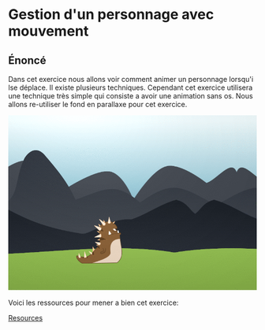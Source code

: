 # Gestion d'un personnage avec mouvement

## Énoncé

Dans cet exercice nous allons voir comment animer un personnage lorsqu'i lse déplace. Il existe plusieurs techniques.
Cependant cet exercice utilisera une technique très simple qui consiste a avoir une animation sans os.
Nous allons re-utiliser le fond en parallaxe pour cet exercice.

![Comme ça](illustration.gif)

Voici les ressources pour mener a bien cet exercice:

[Resources](./resources.tar.gz)

